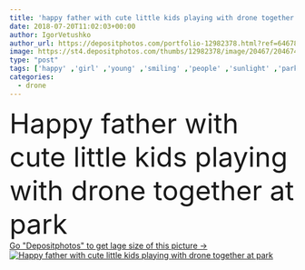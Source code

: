 ```yaml
---
title: 'happy father with cute little kids playing with drone together at park'
date: 2018-07-20T11:02:03+00:00
author: IgorVetushko
author_url: https://depositphotos.com/portfolio-12982378.html?ref=64678756
image: https://st4.depositphotos.com/thumbs/12982378/image/20467/204674708/api_thumb_450.jpg?forcejpeg=true
type: "post"
tags: ['happy' ,'girl' ,'young' ,'smiling' ,'people' ,'sunlight' ,'park' ,'outdoors' ,'cute' ,'caucasian' ,'family' ,'man' ,'technology' ,'boy' ,'childhood' ,'children' ,'kids' ,'playing' ,'device' ,'together' ,'togetherness' ,'remote' ,'son' ,'daughter' ,'parenting' ,'parent' ,'gadget' ,'brother' ,'sister' ,'father' ,'weekend' ,'backlit' ,'redhead' ,'siblings' ,'parenthood' ,'copter' ,'preteen' ,'controlled' ,'drone' ,'preadolescent' ,'copy space' ,'leisure activity' ,'looking up' ,'red haired' ,'pointing with finger' ,'quadrocopter' ,'quadcopter' ]
categories: 
  - drone
---
```

<div aling="center">
            <font size="60"> Happy father with cute little kids playing with drone together at park</font>   
</div>
<div>
    <a href='https://st4.depositphotos.com/thumbs/12982378/image/20467/204674708/api_thumb_450.jpg?forcejpeg=true?ref=64678756' target=_blank > Go "Depositphotos" to get lage size of this picture ->
        <img href='https://st4.depositphotos.com/thumbs/12982378/image/20467/204674708/api_thumb_450.jpg?forcejpeg=true?ref=64678756' src='https://st4.depositphotos.com/12982378/20467/i/950/depositphotos_204674708-stock-photo-happy-father-cute-little-kids.jpg?forcejpeg=true' alt='Happy father with cute little kids playing with drone together at park' >
    </a>
</div>
